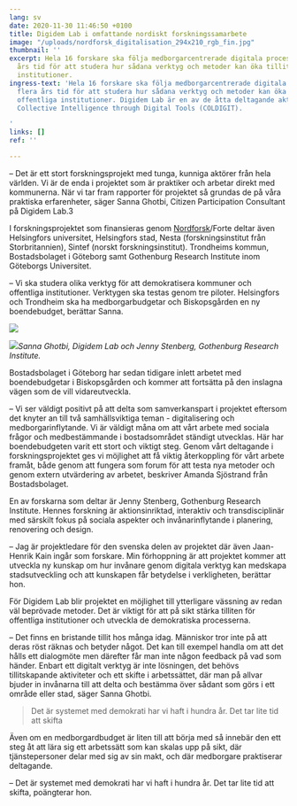 ```yaml
---
lang: sv
date: 2020-11-30 11:46:50 +0100
title: Digidem Lab i omfattande nordiskt forskningssamarbete
image: "/uploads/nordforsk_digitalisation_294x210_rgb_fin.jpg"
thumbnail: ''
excerpt: Hela 16 forskare ska följa medborgarcentrerade digitala processer under flera
  års tid för att studera hur sådana verktyg och metoder kan öka tilliten till offentliga
  institutioner.
ingress-text: 'Hela 16 forskare ska följa medborgarcentrerade digitala processer under
  flera års tid för att studera hur sådana verktyg och metoder kan öka tilliten till
  offentliga institutioner. Digidem Lab är en av de åtta deltagande aktörerna i projektet
  Collective Intelligence through Digital Tools (COLDIGIT).

'
links: []
ref: ''

---
```

– Det är ett stort forskningsprojekt med tunga, kunniga aktörer från hela världen. Vi är de enda i projektet som är praktiker och arbetar direkt med kommunerna. När vi tar fram rapporter för projektet så grundas de på våra praktiska erfarenheter, säger Sanna Ghotbi, Citizen Participation Consultant på Digidem Lab.3

I forskningsprojektet som finansieras genom [Nordforsk](https://www.nordforsk.org/projects/collective-intelligence-through-digital-tools?fbclid=IwAR1Oi5T7kq6Ss5l9Ne5YOXjBb0gq_HAoM1dzQ9rZWU9VTxeclDZHbtmIGUI)/Forte deltar även Helsingfors universitet, Helsingfors stad, Nesta (forskningsinstitut från Storbritannien), Sintef (norskt forskningsinstitut). Trondheims kommun, Bostadsbolaget i Göteborg samt Gothenburg Research Institute inom Göteborgs Universitet.

– Vi ska studera olika verktyg för att demokratisera kommuner och offentliga institutioner. Verktygen ska testas genom tre piloter. Helsingfors och Trondheim ska ha medborgarbudgetar och Biskopsgården en ny boendebudget, berättar Sanna.

![](/uploads/sanna.jpg)

![](/uploads/nordforsk-jennie.jpg)_Sanna Ghotbi, Digidem Lab och Jenny Stenberg, Gothenburg Research Institute._

Bostadsbolaget i Göteborg har sedan tidigare inlett arbetet med boendebudgetar i Biskopsgården och kommer att fortsätta på den inslagna vägen som de vill vidareutveckla.

– Vi ser väldigt positivt på att delta som samverkanspart i projektet eftersom det knyter an till två samhällsviktiga teman - digitalisering och medborgarinflytande. Vi är väldigt måna om att vårt arbete med sociala frågor och medbestämmande i bostadsområdet ständigt utvecklas. Här har boendebudgeten varit ett stort och viktigt steg. Genom vårt deltagande i forskningsprojektet ges vi möjlighet att få viktig återkoppling för vårt arbete framåt, både genom att fungera som forum för att testa nya metoder och genom extern utvärdering av arbetet, beskriver Amanda Sjöstrand från Bostadsbolaget.

En av forskarna som deltar är Jenny Stenberg, Gothenburg Research Institute. Hennes forskning är aktionsinriktad, interaktiv och transdisciplinär med särskilt fokus på sociala aspekter och invånarinflytande i planering, renovering och design.

– Jag är projektledare för den svenska delen av projektet där även Jaan-Henrik Kain ingår som forskare. Min förhoppning är att projektet kommer att utveckla ny kunskap om hur invånare genom digitala verktyg kan medskapa stadsutveckling och att kunskapen får betydelse i verkligheten, berättar hon.

För Digidem Lab blir projektet en möjlighet till ytterligare vässning av redan väl beprövade metoder. Det är viktigt för att på sikt stärka tilliten för offentliga institutioner och utveckla de demokratiska processerna.

– Det finns en bristande tillit hos många idag. Människor tror inte på att deras röst räknas och betyder något. Det kan till exempel handla om att det hålls ett dialogmöte men därefter får man inte någon feedback på vad som händer. Enbart ett digitalt verktyg är inte lösningen, det behövs tillitskapande aktiviteter och ett skifte i arbetssättet, där man på allvar bjuder in invånarna till att delta och bestämma över sådant som görs i ett område eller stad, säger Sanna Ghotbi.

> Det är systemet med demokrati har vi haft i hundra år. Det tar lite tid att skifta

Även om en medborgardbudget är liten till att börja med så innebär den ett steg åt att lära sig ett arbetssätt som kan skalas upp på sikt, där tjänstepersoner delar med sig av sin makt, och där medborgare praktiserar deltagande.

– Det är systemet med demokrati har vi haft i hundra år. Det tar lite tid att skifta, poängterar hon.